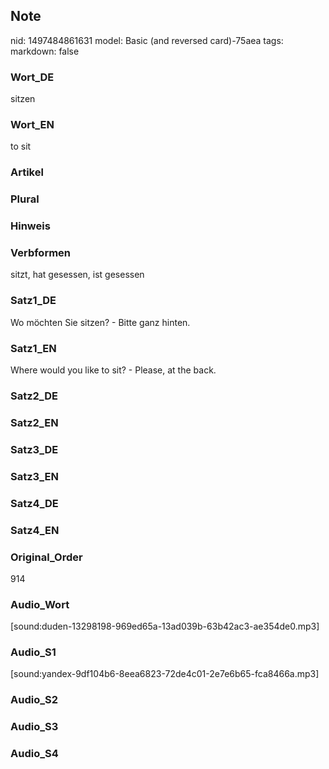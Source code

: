 ## Note
nid: 1497484861631
model: Basic (and reversed card)-75aea
tags: 
markdown: false

### Wort_DE
sitzen

### Wort_EN
to sit

### Artikel


### Plural


### Hinweis


### Verbformen
sitzt, hat gesessen, ist gesessen

### Satz1_DE
Wo möchten Sie sitzen? - Bitte ganz hinten.

### Satz1_EN
Where would you like to sit? - Please, at the back.

### Satz2_DE


### Satz2_EN


### Satz3_DE


### Satz3_EN


### Satz4_DE


### Satz4_EN


### Original_Order
914

### Audio_Wort
[sound:duden-13298198-969ed65a-13ad039b-63b42ac3-ae354de0.mp3]

### Audio_S1
[sound:yandex-9df104b6-8eea6823-72de4c01-2e7e6b65-fca8466a.mp3]

### Audio_S2


### Audio_S3


### Audio_S4

